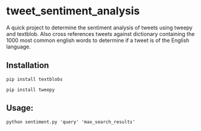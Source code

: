 # tweet_sentiment_analysis

A quick project to determine the sentiment analysis of tweets using tweepy and textblob. Also cross references tweets against dictionary containing the 1000 most common english words to determine if a tweet is of the English language.


## Installation

`pip install textblobs`

`pip install tweepy`

## Usage:

`python sentiment.py 'query' 'max_search_results'`

